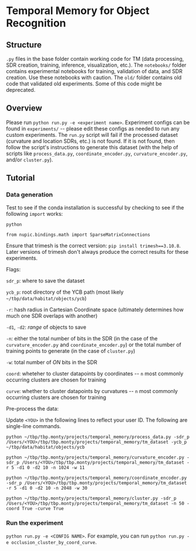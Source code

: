 # Temporal Memory for Object Recognition

## Structure

`.py` files in the base folder contain working code for TM (data processing, SDR creation, training, inference, visualization, etc.). The `notebooks/` folder contains experimental notebooks for training, validation of data, and SDR creation. Use these notebooks with caution. The `old/` folder contains old code that validated old experiments. Some of this code might be deprecated.

## Overview

Please run `python run.py -e <experiment name>`. Experiment configs can be found in `experiments/` -- please edit these configs as needed to run any custom experiments.
The `run.py` script will fail if the processed dataset (curvature and location SDRs, etc.) is not found. If it is not found, then follow the script's instructions
to generate this dataset (with the help of scripts like `process_data.py`, `coordinate_encoder.py`, `curvature_encoder.py`, and/or `cluster.py`).

## Tutorial

### Data generation

Test to see if the conda installation is successful by checking to see if the following `import` works:

```python```

```from nupic.bindings.math import SparseMatrixConnections```

Ensure that trimesh is the correct version: `pip install trimesh==3.10.8`. Later versions of trimesh don't always produce the correct results for these experiments.

Flags:

`sdr_p`: where to save the dataset

`ycb_p`: root directory of the YCB path (most likely `~/tbp/data/habitat/objects/ycb`)

`-r`: hash radius in Cartesian Coordinate space (ultimately determines how much one SDR overlaps with another)

`-d1`, `-d2`: *range* of objects to save

`-n`: either the total number of bits in the SDR (in the case of the `curvature_encoder.py` and `coordinate_encoder.py`) or the total number of training points to generate (in the case of `cluster.py`)

`-w`: total number of *ON* bits in the SDR

`coord`: wheteher to cluster datapoints by coordinates -- `n` most commonly occurring clusters are chosen for training

`curve`: whether to cluster datapoints by curvatures -- `n` most commonly occurring clusters are chosen for training


Pre-process the data:

Update `<YOU>` in the following lines to reflect your user ID. The following are single-line commands.

```python ~/tbp/tbp.monty/projects/temporal_memory/process_data.py -sdr_p /Users/<YOU>/tbp/tbp.monty/projects/temporal_memory/tm_dataset -ycb_p ~/tbp/data/habitat/objects/ycb```

```python ~/tbp/tbp.monty/projects/temporal_memory/curvature_encoder.py -sdr_p /Users/<YOU>/tbp/tbp.monty/projects/temporal_memory/tm_dataset -r 5 -d1 0 -d2 10 -n 1024 -w 11```

```python ~/tbp/tbp.monty/projects/temporal_memory/coordinate_encoder.py -sdr_p /Users/<YOU>/tbp/tbp.monty/projects/temporal_memory/tm_dataset -r 5 -d1 0 -d2 10 -n 2048 -w 30```

```python ~/tbp/tbp.monty/projects/temporal_memory/cluster.py -sdr_p /Users/<YOU>/tbp/tbp.monty/projects/temporal_memory/tm_dataset -n 50 -coord True -curve True```

### Run the experiment

`python run.py -e <CONFIG NAME>`. For example, you can run `python run.py -e occlusion_cluster_by_coord_curve`.